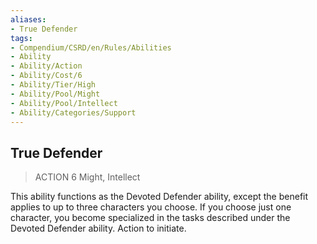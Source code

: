 ```yaml
---
aliases:
- True Defender
tags:
- Compendium/CSRD/en/Rules/Abilities
- Ability
- Ability/Action
- Ability/Cost/6
- Ability/Tier/High
- Ability/Pool/Might
- Ability/Pool/Intellect
- Ability/Categories/Support
---
```


  
## True Defender  
>ACTION 6  Might, Intellect  
  
This ability functions as the Devoted Defender ability, except the benefit applies to up to three characters you choose. If you choose just one character, you become specialized in the tasks described under the Devoted Defender ability. Action to initiate.